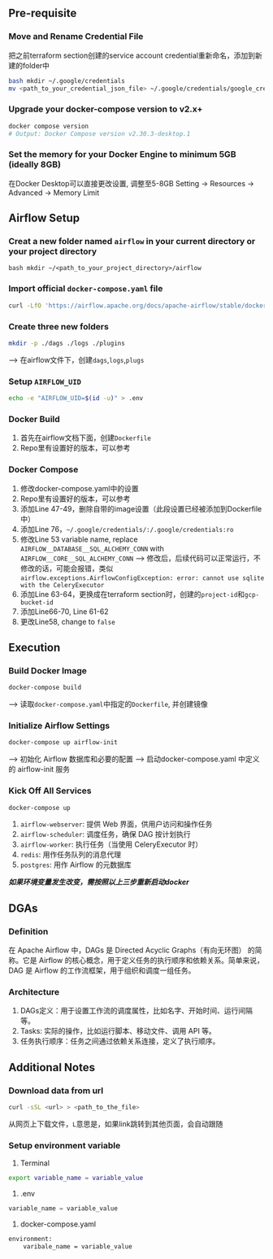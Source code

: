 ## Pre-requisite 
### Move and Rename Credential File
把之前terraform section创建的service account credential重新命名，添加到新建的folder中  
```bash
bash mkdir ~/.google/credentials
mv <path_to_your_credential_json_file> ~/.google/credentials/google_credential.json
```


### Upgrade your docker-compose version to v2.x+
```bash 
docker compose version
# Output: Docker Compose version v2.30.3-desktop.1
```


### Set the memory for your Docker Engine to minimum 5GB (ideally 8GB)
在Docker Desktop可以直接更改设置, 调整至5-8GB
Setting -> Resources -> Advanced -> Memory Limit 

## Airflow Setup
### Creat a new folder named `airflow` in your current directory or your project directory
```bash mkdir ~/<path_to_your_project_directory>/airflow```

### Import official `docker-compose.yaml` file
```bash 
curl -LfO 'https://airflow.apache.org/docs/apache-airflow/stable/docker-compose.yaml'
```

### Create three new folders
```bash 
mkdir -p ./dags ./logs ./plugins
```
--> 在airflow文件下，创建`dags`,`logs`,`plugs`

### Setup `AIRFLOW_UID`
```bash 
echo -e "AIRFLOW_UID=$(id -u)" > .env
```

### Docker Build
1. 首先在airflow文档下面，创建`Dockerfile`
1. Repo里有设置好的版本，可以参考

### Docker Compose
1. 修改docker-compose.yaml中的设置
1. Repo里有设置好的版本，可以参考
1. 添加Line 47-49，删除自带的image设置（此段设置已经被添加到Dockerfile中）
1. 添加Line 76，`~/.google/credentials/:/.google/credentials:ro`
1. 修改Line 53 variable name, replace `AIRFLOW__DATABASE__SQL_ALCHEMY_CONN` with `AIRFLOW__CORE__SQL_ALCHEMY_CONN`
--> 修改后，后续代码可以正常运行，不修改的话，可能会报错，类似`airflow.exceptions.AirflowConfigException: error: cannot use sqlite with the CeleryExecutor`
1. 添加Line 63-64，更换成在terraform section时，创建的`project-id`和`gcp-bucket-id`
1. 添加Line66-70, Line 61-62
1. 更改Line58, change to `false`

## Execution
### Build Docker Image
```bash 
docker-compose build
```
--> 读取`docker-compose.yaml`中指定的`Dockerfile`, 并创建镜像

### Initialize Airflow Settings
```bash 
docker-compose up airflow-init
```
--> 初始化 Airflow 数据库和必要的配置
--> 启动docker-compose.yaml 中定义的 airflow-init 服务

### Kick Off All Services
```bash 
docker-compose up
```
1. `airflow-webserver`: 提供 Web 界面，供用户访问和操作任务
1. `airflow-scheduler`: 调度任务，确保 DAG 按计划执行
1. `airflow-worker`: 执行任务（当使用 CeleryExecutor 时）
1. `redis`: 用作任务队列的消息代理
1. `postgres`: 用作 Airflow 的元数据库

***如果环境变量发生改变，需按照以上三步重新启动docker***

## DGAs
### Definition
在 Apache Airflow 中，DAGs 是 Directed Acyclic Graphs（有向无环图） 的简称。它是 Airflow 的核心概念，用于定义任务的执行顺序和依赖关系。简单来说，DAG 是 Airflow 的工作流框架，用于组织和调度一组任务。

### Architecture
1. DAGs定义：用于设置工作流的调度属性，比如名字、开始时间、运行间隔等。
1. Tasks: 实际的操作，比如运行脚本、移动文件、调用 API 等。
1. 任务执行顺序：任务之间通过依赖关系连接，定义了执行顺序。

## Additional Notes
### Download data from url
```bash
curl -sSL <url> > <path_to_the_file>
```
从网页上下载文件，`L`意思是，如果link跳转到其他页面，会自动跟随

### Setup environment variable
1. Terminal
```bash
export variable_name = variable_value
```
1. .env
```python
variable_name = variable_value
```

1. docker-compose.yaml
```bash
environment:
    varibale_name = variable_value
```